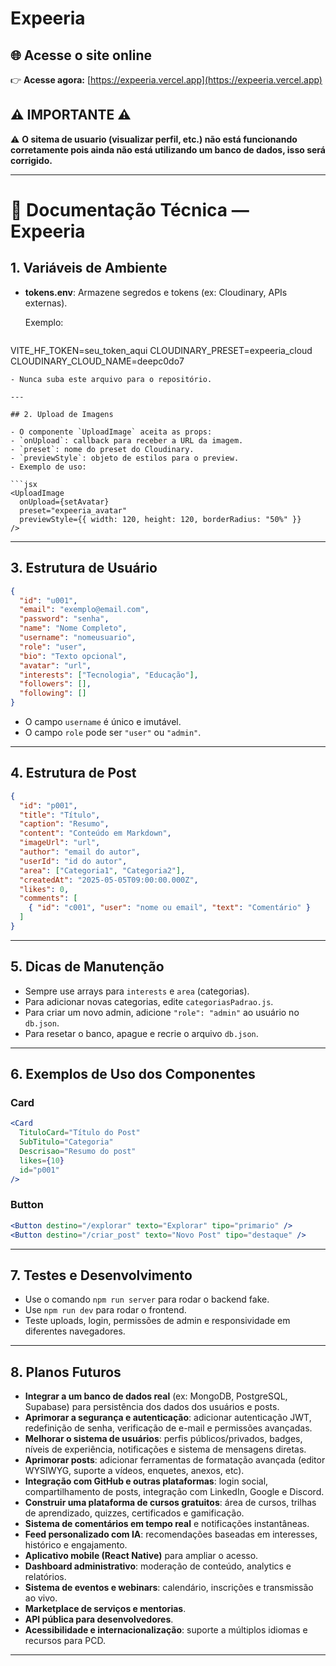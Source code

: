 # Expeeria

## 🌐 Acesse o site online

👉 **Acesse agora:** [https://expeeria.vercel.app](https://expeeria.vercel.app)

## ⚠️ IMPORTANTE ⚠️

  ⚠️  **O sitema de usuario (visualizar perfil, etc.) não está funcionando corretamente pois ainda não está utilizando um banco de dados, isso será corrigido.**

---

# 📖 Documentação Técnica — Expeeria

## 1. Variáveis de Ambiente

- **tokens.env**: Armazene segredos e tokens (ex: Cloudinary, APIs externas).
  
  Exemplo:
  ```env
VITE_HF_TOKEN=seu_token_aqui
CLOUDINARY_PRESET=expeeria_cloud
CLOUDINARY_CLOUD_NAME=deepc0do7
  ```
- Nunca suba este arquivo para o repositório.

---

## 2. Upload de Imagens

- O componente `UploadImage` aceita as props:
  - `onUpload`: callback para receber a URL da imagem.
  - `preset`: nome do preset do Cloudinary.
  - `previewStyle`: objeto de estilos para o preview.
- Exemplo de uso:

  ```jsx
  <UploadImage
    onUpload={setAvatar}
    preset="expeeria_avatar"
    previewStyle={{ width: 120, height: 120, borderRadius: "50%" }}
  />
  ```

---

## 3. Estrutura de Usuário

```json
{
  "id": "u001",
  "email": "exemplo@email.com",
  "password": "senha",
  "name": "Nome Completo",
  "username": "nomeusuario",
  "role": "user",
  "bio": "Texto opcional",
  "avatar": "url",
  "interests": ["Tecnologia", "Educação"],
  "followers": [],
  "following": []
}
```
- O campo `username` é único e imutável.
- O campo `role` pode ser `"user"` ou `"admin"`.

---

## 4. Estrutura de Post

```json
{
  "id": "p001",
  "title": "Título",
  "caption": "Resumo",
  "content": "Conteúdo em Markdown",
  "imageUrl": "url",
  "author": "email do autor",
  "userId": "id do autor",
  "area": ["Categoria1", "Categoria2"],
  "createdAt": "2025-05-05T09:00:00.000Z",
  "likes": 0,
  "comments": [
    { "id": "c001", "user": "nome ou email", "text": "Comentário" }
  ]
}
```

---

## 5. Dicas de Manutenção

- Sempre use arrays para `interests` e `area` (categorias).
- Para adicionar novas categorias, edite `categoriasPadrao.js`.
- Para criar um novo admin, adicione `"role": "admin"` ao usuário no `db.json`.
- Para resetar o banco, apague e recrie o arquivo `db.json`.

---

## 6. Exemplos de Uso dos Componentes

### Card

```jsx
<Card
  TituloCard="Título do Post"
  SubTitulo="Categoria"
  Descrisao="Resumo do post"
  likes={10}
  id="p001"
/>
```

### Button

```jsx
<Button destino="/explorar" texto="Explorar" tipo="primario" />
<Button destino="/criar_post" texto="Novo Post" tipo="destaque" />
```

---

## 7. Testes e Desenvolvimento

- Use o comando `npm run server` para rodar o backend fake.
- Use `npm run dev` para rodar o frontend.
- Teste uploads, login, permissões de admin e responsividade em diferentes navegadores.

---

## 8. Planos Futuros

- **Integrar a um banco de dados real** (ex: MongoDB, PostgreSQL, Supabase) para persistência dos dados dos usuários e posts.
- **Aprimorar a segurança e autenticação**: adicionar autenticação JWT, redefinição de senha, verificação de e-mail e permissões avançadas.
- **Melhorar o sistema de usuários**: perfis públicos/privados, badges, níveis de experiência, notificações e sistema de mensagens diretas.
- **Aprimorar posts**: adicionar ferramentas de formatação avançada (editor WYSIWYG, suporte a vídeos, enquetes, anexos, etc).
- **Integração com GitHub e outras plataformas**: login social, compartilhamento de posts, integração com LinkedIn, Google e Discord.
- **Construir uma plataforma de cursos gratuitos**: área de cursos, trilhas de aprendizado, quizzes, certificados e gamificação.
- **Sistema de comentários em tempo real** e notificações instantâneas.
- **Feed personalizado com IA**: recomendações baseadas em interesses, histórico e engajamento.
- **Aplicativo mobile (React Native)** para ampliar o acesso.
- **Dashboard administrativo**: moderação de conteúdo, analytics e relatórios.
- **Sistema de eventos e webinars**: calendário, inscrições e transmissão ao vivo.
- **Marketplace de serviços e mentorias**.
- **API pública para desenvolvedores**.
- **Acessibilidade e internacionalização**: suporte a múltiplos idiomas e recursos para PCD.

---